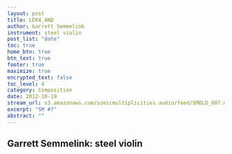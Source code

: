 ```yaml
---
layout: post
title: LEK4_AND
author: Garrett Semmelink
instrument: steel violin
post_list: "date"
toc: true
home_btn: true
btn_text: true
footer: true
maximize: true
encrypted_text: false
toc_level: 4
category: Composition
date: 2012-10-19
stream_url: s3.amazonaws.com/sonicmultiplicities.audio/feed/SMOLD_007.mp3
excerpt: "SM #7"
abstract: ""
---
```


## Garrett Semmelink: steel violin
